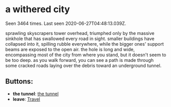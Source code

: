 # a withered city

Seen 3464 times. Last seen 2020-06-27T04:48:13.039Z.

sprawling skyscrapers tower overhead, triumphed only by the massive sinkhole that has swallowed every road in sight. smaller buildings have collapsed into it, spilling rubble everywhere, while the bigger ones' support beams are exposed to the open air. the hole is long and wide, encompassing most of the city from where you stand, but it doesn't seem to be too deep. as you walk forward, you can see a path is made through some cracked roads laying over the debris toward an underground tunnel.

## Buttons:

- **the tunnel**: [the tunnel](the-tunnel-Ne68x5o.md)
- **leave**: [Travel](Travel-travel.md)